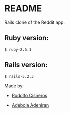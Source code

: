 # README

Rails clone of the Reddit app. 

## Ruby version:

```
$ ruby-2.5.1
```

## Rails version:

```
$ rails-5.2.3
```

Made by:

+ [Rodolfo Cisneros](https://github.com/rociac)

+ [Adebola Adeniran](https://github.com/onedebos)
